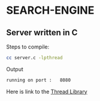 # SEARCH-ENGINE

## Server written in C

Steps to compile: 
````bash
cc server.c -lpthread
````
Output
````bash
running on port : 	8080
````

Here is link to the [Thread Library](https://github.com/mbrossard/threadpool)